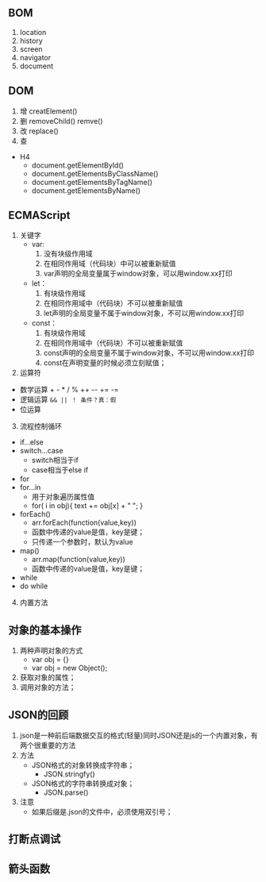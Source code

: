 ## BOM
1. location
2. history
3. screen
4. navigator
5. document
## DOM
1. 增 creatElement()
2. 删 removeChild() remve()
3. 改 replace()
4. 查 
- H4 
    - document.getElementById()
    - document.getElementsByClassName()
    - document.getElementsByTagName()
    - document.getElementsByName()
## ECMAScript
1. 关键字 
    - var:
        1. 没有块级作用域
        2. 在相同作用域（代码块）中可以被重新赋值
        3. var声明的全局变量属于window对象，可以用window.xx打印
    - let：
        1. 有块级作用域
        2. 在相同作用域中（代码块）不可以被重新赋值
        3. let声明的全局变量不属于window对象，不可以用window.xx打印
    - const：
        1. 有块级作用域
        2. 在相同作用域中（代码块）不可以被重新赋值
        3. const声明的全局变量不属于window对象，不可以用window.xx打印
        4. const在声明变量的时候必须立刻赋值；
2. 运算符 
- 数学运算 + - * / % ++ -- += -=
- 逻辑运算 `&& || ！ 条件？真：假`
- 位运算
3. 流程控制循环
- if...else
- switch...case
    - switch相当于if
    - case相当于else if
- for
- for...in
    - 用于对象遍历属性值
    - for( i in obj){
        text += obj[x] + " ";
    }
- forEach()
    - arr.forEach(function(value,key))
    - 函数中传递的value是值，key是键；
    - 只传递一个参数时，默认为value
- map()
    - arr.map(function(value,key))
    - 函数中传递的value是值，key是键；
- while
- do while
4. 内置方法
## 对象的基本操作
1. 两种声明对象的方式
    - var obj = {}
    - var obj = new Object();
2. 获取对象的属性；
3. 调用对象的方法；
## JSON的回顾
1. json是一种前后端数据交互的格式(轻量)同时JSON还是js的一个内置对象，有两个很重要的方法
2. 方法
    - JSON格式的对象转换成字符串；
        - JSON.stringfy()
    - JSON格式的字符串转换成对象；
        - JSON.parse()
3. 注意
    - 如果后缀是.json的文件中，必须使用双引号；
## 打断点调试
## 箭头函数
